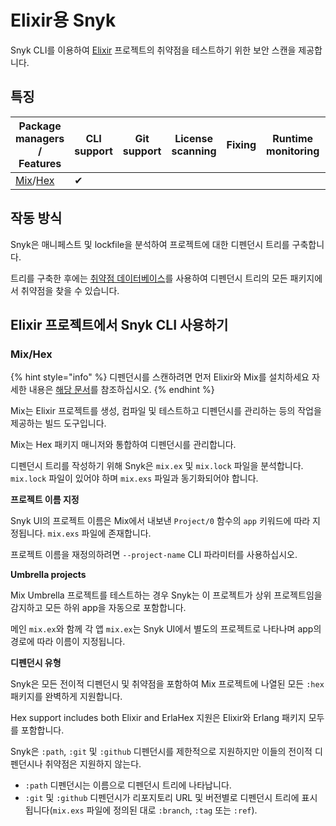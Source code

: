 # Elixir용 Snyk

Snyk CLI를 이용하여 [Elixir](https://www.notion.so/Elixir-7c925900bf774c84b83b65c14084e80e) 프로젝트의 취약점을 테스트하기 위한 보안 스캔을 제공합니다.

## 특징

| Package managers / Features                                  | CLI support | Git support | License scanning | Fixing | Runtime monitoring |   |
| ------------------------------------------------------------ | ----------- | ----------- | ---------------- | ------ | ------------------ | - |
| [Mix](https://hexdocs.pm/mix/Mix.html)/[Hex](https://hex.pm) | ✔︎          |             |                  |        |                    |   |

## 작동 방식

Snyk은 매니페스트 및 lockfile을 분석하여 프로젝트에 대한 디펜던시 트리를 구축합니다.

트리를 구축한 후에는 [취약점 데이터베이스](https://security.snyk.io)를 사용하여 디펜던시 트리의 모든 패키지에서 취약점을 찾을 수 있습니다.

## Elixir 프로젝트에서 Snyk CLI 사용하기

### Mix/Hex

{% hint style="info" %}
디펜던시를 스캔하려면 먼저 Elixir와 Mix를 설치하세요 자세한 내용은 [해당 문서](https://elixir-lang.org/install.html)를 참조하십시오.
{% endhint %}

Mix는 Elixir 프로젝트를 생성, 컴파일 및 테스트하고 디펜던시를 관리하는 등의 작업을 제공하는 빌드 도구입니다.

Mix는 Hex 패키지 매니저와 통합하여 디펜던시를 관리합니다.

디펜던시 트리를 작성하기 위해 Snyk은 `mix.ex` 및 `mix.lock` 파일을 분석합니다. `mix.lock` 파일이 있어야 하며 `mix.exs` 파일과 동기화되어야 합니다.

**프로젝트 이름 지정**

Snyk UI의 프로젝트 이름은 Mix에서 내보낸 `Project/0` 함수의 `app` 키워드에 따라 지정됩니다. `mix.exs` 파일에 존재합니다.

프로젝트 이름을 재정의하려면 `--project-name` CLI 파라미터를 사용하십시오.

**Umbrella projects**

Mix Umbrella 프로젝트를 테스트하는 경우 Snyk는 이 프로젝트가 상위 프로젝트임을 감지하고 모든 하위 app을 자동으로 포함합니다.

메인 `mix.ex`와 함께 각 앱 `mix.ex`는 Snyk UI에서 별도의 프로젝트로 나타나며 app의 경로에 따라 이름이 지정됩니다.

**디펜던시 유형**

Snyk은 모든 전이적 디펜던시 및 취약점을 포함하여 Mix 프로젝트에 나열된 모든 `:hex` 패키지를 완벽하게 지원합니다.

Hex support includes both Elixir and ErlaHex 지원은 Elixir와 Erlang 패키지 모두를 포함합니다.

Snyk은 `:path`, `:git` 및 `:github` 디펜던시를 제한적으로 지원하지만 이들의 전이적 디펜던시나 취약점은 지원하지 않는다.

* `:path` 디펜던시는 이름으로 디펜던시 트리에 나타납니다.
* `:git` 및 `:github` 디펜던시가 리포지토리 URL 및 버전별로 디펜던시 트리에 표시됩니다(`mix.exs` 파일에 정의된 대로 `:branch`, `:tag` 또는 `:ref`).
